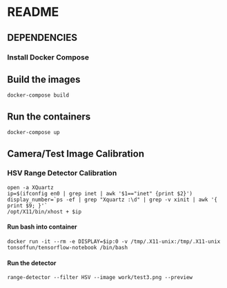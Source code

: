 # README

## DEPENDENCIES

### Install Docker Compose

## Build the images
`docker-compose build`

## Run the containers
`docker-compose up`

## Camera/Test Image Calibration
### HSV Range Detector Calibration
```
open -a XQuartz
ip=$(ifconfig en0 | grep inet | awk '$1=="inet" {print $2}')
display_number=`ps -ef | grep "Xquartz :\d" | grep -v xinit | awk '{ print $9; }'`
/opt/X11/bin/xhost + $ip
```
#### Run bash into container
`docker run -it --rm -e DISPLAY=$ip:0 -v /tmp/.X11-unix:/tmp/.X11-unix tonsoffun/tensorflow-notebook /bin/bash`
#### Run the detector
`range-detector --filter HSV --image work/test3.png --preview`

